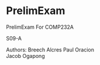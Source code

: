 # PrelimExam
PrelimExam For COMP232A


S09-A

Authors:
 Breech Alcres Paul Oracion <br/>
 Jacob Ogapong
 
